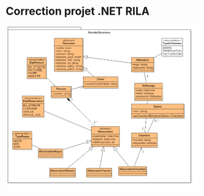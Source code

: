 # Correction projet .NET RILA

![Model](https://raw.githubusercontent.com/rbello/CorrectionProjetDotNet-RIL/master/Model.png)
